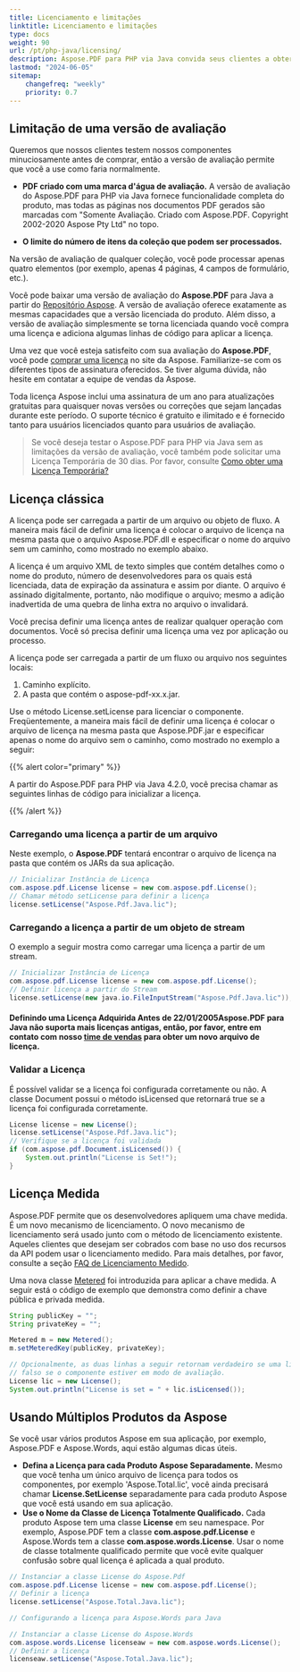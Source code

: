 ```yaml
---
title: Licenciamento e limitações
linktitle: Licenciamento e limitações
type: docs
weight: 90
url: /pt/php-java/licensing/
description: Aspose.PDF para PHP via Java convida seus clientes a obter uma licença Clássica e Licença Medida. Assim como usar uma licença limitada para explorar melhor o produto.
lastmod: "2024-06-05"
sitemap:
    changefreq: "weekly"
    priority: 0.7
---
```


## Limitação de uma versão de avaliação

Queremos que nossos clientes testem nossos componentes minuciosamente antes de comprar, então a versão de avaliação permite que você a use como faria normalmente.

- **PDF criado com uma marca d'água de avaliação.** A versão de avaliação do Aspose.PDF para PHP via Java fornece funcionalidade completa do produto, mas todas as páginas nos documentos PDF gerados são marcadas com "Somente Avaliação. Criado com Aspose.PDF. Copyright 2002-2020 Aspose Pty Ltd" no topo.

- **O limite do número de itens da coleção que podem ser processados.**

Na versão de avaliação de qualquer coleção, você pode processar apenas quatro elementos (por exemplo, apenas 4 páginas, 4 campos de formulário, etc.).

Você pode baixar uma versão de avaliação do **Aspose.PDF** para Java a partir do [Repositório Aspose](https://repository.aspose.com/webapp/#/artifacts/browse/tree/General/repo/com/aspose/aspose-pdf). A versão de avaliação oferece exatamente as mesmas capacidades que a versão licenciada do produto. Além disso, a versão de avaliação simplesmente se torna licenciada quando você compra uma licença e adiciona algumas linhas de código para aplicar a licença.

Uma vez que você esteja satisfeito com sua avaliação do **Aspose.PDF**, você pode [comprar uma licença](https://purchase.aspose.com/) no site da Aspose. Familiarize-se com os diferentes tipos de assinatura oferecidos. Se tiver alguma dúvida, não hesite em contatar a equipe de vendas da Aspose.

Toda licença Aspose inclui uma assinatura de um ano para atualizações gratuitas para quaisquer novas versões ou correções que sejam lançadas durante este período. O suporte técnico é gratuito e ilimitado e é fornecido tanto para usuários licenciados quanto para usuários de avaliação.

>Se você deseja testar o Aspose.PDF para PHP via Java sem as limitações da versão de avaliação, você também pode solicitar uma Licença Temporária de 30 dias.
 Por favor, consulte [Como obter uma Licença Temporária?](https://purchase.aspose.com/temporary-license)

## Licença clássica

A licença pode ser carregada a partir de um arquivo ou objeto de fluxo. A maneira mais fácil de definir uma licença é colocar o arquivo de licença na mesma pasta que o arquivo Aspose.PDF.dll e especificar o nome do arquivo sem um caminho, como mostrado no exemplo abaixo.

A licença é um arquivo XML de texto simples que contém detalhes como o nome do produto, número de desenvolvedores para os quais está licenciada, data de expiração da assinatura e assim por diante. O arquivo é assinado digitalmente, portanto, não modifique o arquivo; mesmo a adição inadvertida de uma quebra de linha extra no arquivo o invalidará.

Você precisa definir uma licença antes de realizar qualquer operação com documentos. Você só precisa definir uma licença uma vez por aplicação ou processo.

A licença pode ser carregada a partir de um fluxo ou arquivo nos seguintes locais:

1. Caminho explícito.
1. A pasta que contém o aspose-pdf-xx.x.jar.

Use o método License.setLicense para licenciar o componente. Freqüentemente, a maneira mais fácil de definir uma licença é colocar o arquivo de licença na mesma pasta que Aspose.PDF.jar e especificar apenas o nome do arquivo sem o caminho, como mostrado no exemplo a seguir:

{{% alert color="primary" %}}

A partir do Aspose.PDF para PHP via Java 4.2.0, você precisa chamar as seguintes linhas de código para inicializar a licença.

{{% /alert %}}

### Carregando uma licença a partir de um arquivo

Neste exemplo, o **Aspose.PDF** tentará encontrar o arquivo de licença na pasta que contém os JARs da sua aplicação.

```java
// Inicializar Instância de Licença
com.aspose.pdf.License license = new com.aspose.pdf.License();
// Chamar método setLicense para definir a licença
license.setLicense("Aspose.Pdf.Java.lic");
```
### Carregando a licença a partir de um objeto de stream

O exemplo a seguir mostra como carregar uma licença a partir de um stream.

```java
// Inicializar Instância de Licença
com.aspose.pdf.License license = new com.aspose.pdf.License();
// Definir licença a partir do Stream
license.setLicense(new java.io.FileInputStream("Aspose.Pdf.Java.lic"));
```

#### Definindo uma Licença Adquirida Antes de 22/01/2005**Aspose.PDF** para Java não suporta mais licenças antigas, então, por favor, entre em contato com nosso [time de vendas](https://company.aspose.com/contact) para obter um novo arquivo de licença.

### Validar a Licença

É possível validar se a licença foi configurada corretamente ou não. A classe Document possui o método isLicensed que retornará true se a licença foi configurada corretamente.

```java
License license = new License();
license.setLicense("Aspose.Pdf.Java.lic");
// Verifique se a licença foi validada
if (com.aspose.pdf.Document.isLicensed()) {
    System.out.println("License is Set!");
}
```
## Licença Medida

Aspose.PDF permite que os desenvolvedores apliquem uma chave medida. É um novo mecanismo de licenciamento. O novo mecanismo de licenciamento será usado junto com o método de licenciamento existente. Aqueles clientes que desejam ser cobrados com base no uso dos recursos da API podem usar o licenciamento medido. Para mais detalhes, por favor, consulte a seção [FAQ de Licenciamento Medido](https://purchase.aspose.com/faqs/licensing/metered).

Uma nova classe [Metered](https://reference.aspose.com/pdf/java/com.aspose.pdf/Metered) foi introduzida para aplicar a chave medida.
 A seguir está o código de exemplo que demonstra como definir a chave pública e privada medida.

```java
String publicKey = "";
String privateKey = "";

Metered m = new Metered();
m.setMeteredKey(publicKey, privateKey);

// Opcionalmente, as duas linhas a seguir retornam verdadeiro se uma licença válida foi aplicada;
// falso se o componente estiver em modo de avaliação.
License lic = new License();
System.out.println("License is set = " + lic.isLicensed());
```
## Usando Múltiplos Produtos da Aspose

Se você usar vários produtos Aspose em sua aplicação, por exemplo, Aspose.PDF e Aspose.Words, aqui estão algumas dicas úteis.

- **Defina a Licença para cada Produto Aspose Separadamente.** Mesmo que você tenha um único arquivo de licença para todos os componentes, por exemplo 'Aspose.Total.lic', você ainda precisará chamar **License.SetLicense** separadamente para cada produto Aspose que você está usando em sua aplicação.
- **Use o Nome da Classe de Licença Totalmente Qualificado.** Cada produto Aspose tem uma classe **License** em seu namespace. Por exemplo, Aspose.PDF tem a classe **com.aspose.pdf.License** e Aspose.Words tem a classe **com.aspose.words.License**. Usar o nome de classe totalmente qualificado permite que você evite qualquer confusão sobre qual licença é aplicada a qual produto.

```java
// Instanciar a classe License do Aspose.Pdf
com.aspose.pdf.License license = new com.aspose.pdf.License();
// Definir a licença
license.setLicense("Aspose.Total.Java.lic");

// Configurando a licença para Aspose.Words para Java

// Instanciar a classe License do Aspose.Words
com.aspose.words.License licenseaw = new com.aspose.words.License();
// Definir a licença
licenseaw.setLicense("Aspose.Total.Java.lic");
```